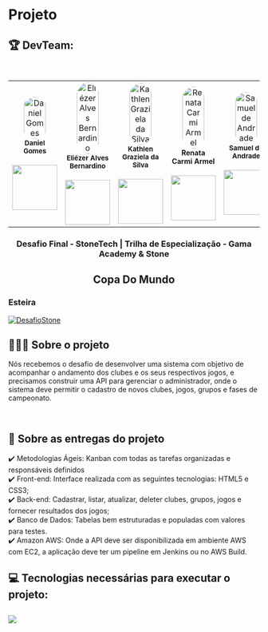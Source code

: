 # Projeto


<h2>🏆 DevTeam: </h2>

<br>

<table>
  <tr>

  <td align="center"><img style="width: 70%; border-radius: 50%"
  src="https://avatars.githubusercontent.com/u/82987679?v=4" 
  alt="Daniel Gomes"/><br /><sub><b>Daniel Gomes</b></sub></a><br />
   <a href="https://www.linkedin.com/in/daniel-gomes-12884aa1/" alt="Linkedin">
  <br>
  <img src="https://img.shields.io/badge/-Linkedin-1C1C1C?style=for-the-badge&logo=Linkedin&logoColor=00FFFF&link=https://www.linkedin.com/in/daniel-gomes-12884aa1/"  style= "width:90px;"/>
  </a>
	
<td align="center"><img style="width: 70%; border-radius: 50%" 
  src="https://avatars.githubusercontent.com/u/95540848?v=4" 
  alt="Eliézer Alves Bernardino"/><br /><sub><b>Eliézer Alves Bernardino</b></sub></a><br />
  <a href="https://www.linkedin.com/in/eliezeralvesbernardino/" alt="Linkedin">
  <br>
  <img src="https://img.shields.io/badge/-Linkedin-1C1C1C?style=for-the-badge&logo=Linkedin&logoColor=00FFFF&link="https://www.linkedin.com/in/eliezeralvesbernardino/"  style= "width:90px;"/>
  </a>
  
  <td align="center"><img style="width: 70%; border-radius: 50%"
  src="https://avatars.githubusercontent.com/u/111613077?v=4" 
  alt="Kathlen Graziela da Silva"/><br /><sub><b>Kathlen Graziela da Silva</b></sub></a><br /> 
  <a href="https://www.linkedin.com/in/kathlen-graziela-da-silva-ba578ab7/" alt="Linkedin">
  <br>
<img src="https://img.shields.io/badge/-Linkedin-1C1C1C?style=for-the-badge&logo=Linkedin&logoColor=00FFFF&link=https://https://www.linkedin.com/in/kathlen-graziela-da-silva-ba578ab7/"  style= "width:90px;"/>
  </a>
  
<td align="center"><img style="width: 70%; border-radius: 50%" 
  src="https://avatars.githubusercontent.com/u/106039816?v=4"
   alt="Renata Carmi Armel"/><br /><sub style="font-size: 14px"><b>Renata Carmi Armel</b></sub><br /> 
  <a href="https://www.linkedin.com/in/renata-carmi-armel/" alt="Linkedin">
  <br>
<img src="https://img.shields.io/badge/-Linkedin-1C1C1C?style=for-the-badge&logo=Linkedin&logoColor=00FFFF&link=https://https://www.linkedin.com/in/renata-carmi-armel/" style= "width:90px;"/>
  </a>
		  
  <td align="center"><img style="width: 70%; border-radius: 50%" 
  src="https://avatars.githubusercontent.com/u/52175846?v=4" 
  alt="Samuel de Andrade"/><br /><sub><b>Samuel de Andrade</b></sub></a><br />
  <a href="https://www.linkedin.com/in/samuel-patrac%C3%A3o-50a74123b/" alt="Linkedin">
  <br>
  <img src="https://img.shields.io/badge/-Linkedin-1C1C1C?style=for-the-badge&logo=Linkedin&logoColor=00FFFF&link="https://www.linkedin.com/in/samuel-patrac%C3%A3o-50a74123b/"  style= "width:90px;"/>
  </a>

  </table>
 </h2>
<h3 align="center">
    Desafio Final - StoneTech | Trilha de Especialização - Gama Academy & Stone
</h3>
<p align="center">
</p>
<h2 align= "center" >
    Copa Do Mundo 
</h2>

</table>  


### Esteira
[![DesafioStone](https://github.com/KathlenGraziela/DesafioStone-Copa-Do-Mundo/actions/workflows/testPipeline.yml/badge.svg)](https://github.com/KathlenGraziela/DesafioStone-Copa-Do-Mundo/actions/workflows/testPipeline.yml)

<h2>👨🏻‍💻 Sobre o projeto</h2> 
<p>Nós recebemos o desafio de desenvolver uma sistema com objetivo de acompanhar o andamento dos clubes e os seus respectivos jogos, e precisamos construir uma API para gerenciar o administrador, onde o sistema deve permitir o cadastro de novos clubes, jogos, grupos e fases de campeonato.</p>
<br>
 <h2>📄 Sobre as entregas do projeto</h2>
 ✔️ Metodologias Ágeis: Kanban com todas as tarefas organizadas e responsáveis definidos <br>
 ✔️ Front-end: Interface realizada com as seguintes tecnologias: HTML5 e CSS3; <br>
 ✔️ Back-end: Cadastrar, listar, atualizar, deleter clubes, grupos, jogos e fornecer resultados dos jogos;  <br>
 ✔️ Banco de Dados: Tabelas bem estruturadas e populadas com valores para testes.  <br>
 ✔️ Amazon AWS: Onde a API deve ser disponibilizada em ambiente AWS com EC2, a aplicação deve ter um pipeline em Jenkins ou no AWS Build.  <br>

<h2>💻 Tecnologias necessárias para executar o projeto: <h2>

  <p align="left">
  <a href="https://skillicons.dev">
    <img src="https://skillicons.dev/icons?i=git,github,docker,bootstrap,dotnet,cs,html,mysql" />
  </a>
</p>

</table>



